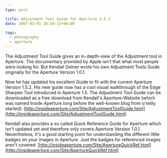 ```yaml
---
type: post

title: Adjustment Tool Guide for Aperture 1.5.2
date: 2007-03-01 20:50:32+00:00

tags:
  - photography
  - aperture
---
```


The Adjustment Tool Guide gives an in-depth-view of the Adjustment tool in Aperture. The documentary provided by Apple isn't that what most people were looking for. But Kendall Gelner wrote his own Adjustment Tools Guide originally for the Aperture Version 1.0.1.

Now he has updated his excellent Guide to fit with the current Aperture Version 1.5.2. His new guide now has a cool visual walkthrough of the Edge Sharpen Tool introduced in Aperture 1.5. The Adjustment Tool Guide can be downloaded as a free download from Kendall's Aperture-Website (which was named Inside Aperture long before the well-known blog from o'reilly started):
[http://insideaperture.com/Site/AdjustmentToolGuide.html](http://insideaperture.com/Site/AdjustmentToolGuide.html)

Kendall also provides a so called Quick Reference Guide for Aperture which isn't updated yet and therefore only covers Aperture Version 1.0.1. Nevertheless, it's a good starting point for understanding the different little badges on your images in Aperture. Just the badges for referenced images aren't covered:
[http://insideaperture.com/Site/ApertureQuickRef.html](http://insideaperture.com/Site/ApertureQuickRef.html)
